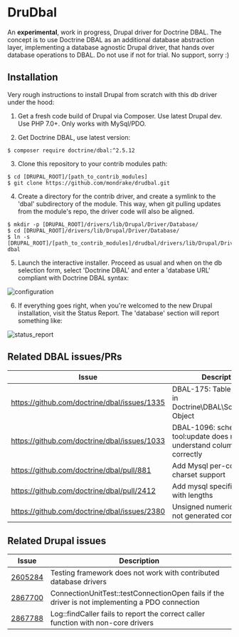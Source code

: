 # DruDbal
An __experimental__, work in progress, Drupal driver for Doctrine DBAL. The concept is to use Doctrine DBAL as an
additional database abstraction layer, implementing a database agnostic Drupal driver, that hands over database
operations to DBAL. Do not use if not for trial. No support, sorry :)

## Installation

Very rough instructions to install Drupal from scratch with this db driver under the hood:

1. Get a fresh code build of Drupal via Composer. Use latest Drupal dev. Use PHP 7.0+. Only works with MySql/PDO.

2. Get Doctrine DBAL, use latest version:
```
$ composer require doctrine/dbal:^2.5.12
```

3. Clone this repository to your contrib modules path:
```
$ cd [DRUPAL_ROOT]/[path_to_contrib_modules]
$ git clone https://github.com/mondrake/drudbal.git
```

4. Create a directory for the contrib driver, and create a symlink to the 'dbal' subdirectory of the module.
This way, when git pulling updates from the module's repo, the driver code will also be aligned.
```
$ mkdir -p [DRUPAL_ROOT]/drivers/lib/Drupal/Driver/Database/
$ cd [DRUPAL_ROOT]/drivers/lib/Drupal/Driver/Database/
$ ln -s [DRUPAL_ROOT]/[path_to_contrib_modules]/drudbal/drivers/lib/Drupal/Driver/Database/dbal dbal
```

5. Launch the interactive installer. Proceed as usual and when on the db selection form, select 'Doctrine DBAL'
and enter a 'database URL' compliant with Doctrine DBAL syntax:

![configuration](https://cloud.githubusercontent.com/assets/1174864/24586418/7f86feb4-17a0-11e7-820f-eb1483dad07f.png)

6. If everything goes right, when you're welcomed to the new Drupal installation, visit the Status Report. The 'database'
section will report something like:

![status_report](https://cloud.githubusercontent.com/assets/1174864/24586319/d294c5f8-179d-11e7-8cb7-884522124e8c.png)

## Related DBAL issues/PRs
Issue | Description   |
------|---------------|
https://github.com/doctrine/dbal/issues/1335 | DBAL-175: Table comments in Doctrine\DBAL\Schema\Table Object |
https://github.com/doctrine/dbal/issues/1033 | DBAL-1096: schema-tool:update does not understand columnDefinition correctly |
https://github.com/doctrine/dbal/pull/881    | Add Mysql per-column charset support |
https://github.com/doctrine/dbal/pull/2412   | Add mysql specific indexes with lengths |
https://github.com/doctrine/dbal/issues/2380 | Unsigned numeric columns not generated correctly |

## Related Drupal issues
Issue | Description   |
------|---------------|
[2605284](https://www.drupal.org/node/2605284) | Testing framework does not work with contributed database drivers |
[2867700](https://www.drupal.org/node/2867700) | ConnectionUnitTest::testConnectionOpen fails if the driver is not implementing a PDO connection |
[2867788](https://www.drupal.org/node/2867788) | Log::findCaller fails to report the correct caller function with non-core drivers |
